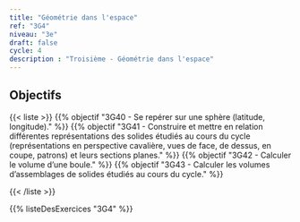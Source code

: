 ```yaml
---
title: "Géométrie dans l'espace"
ref: "3G4"
niveau: "3e"
draft: false
cycle: 4
description : "Troisième - Géométrie dans l'espace"
---
```



<h2 class="ui horizontal divider header">Objectifs</h2>

{{< liste >}}
	{{% objectif "3G40 - Se repérer sur une sphère (latitude, longitude)." %}}
	{{% objectif "3G41 - Construire et mettre en relation différentes représentations des solides étudiés au cours du cycle (représentations en perspective cavalière, vues de face, de dessus, en coupe, patrons) et leurs sections planes." %}}
	{{% objectif "3G42 - Calculer le volume d’une boule." %}}
	{{% objectif "3G43 - Calculer les volumes d’assemblages de solides étudiés au cours du cycle." %}}

{{< /liste >}}

{{% listeDesExercices "3G4" %}}
